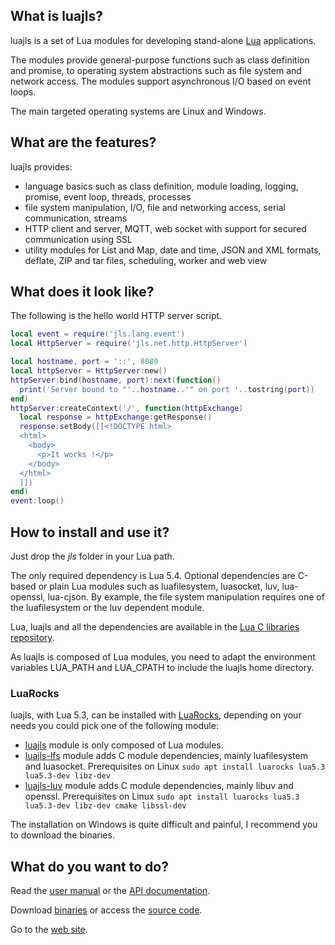 ## What is luajls?

luajls is a set of Lua modules for developing stand-alone [Lua](https://www.lua.org/) applications.

The modules provide general-purpose functions such as class definition and promise, to operating system abstractions such as file system and network access. The modules support asynchronous I/O based on event loops.

The main targeted operating systems are Linux and Windows.

## What are the features?

luajls provides:
* language basics such as class definition, module loading, logging, promise, event loop, threads, processes
* file system manipulation, I/O, file and networking access, serial communication, streams
* HTTP client and server, MQTT, web socket with support for secured communication using SSL
* utility modules for List and Map, date and time, JSON and XML formats, deflate, ZIP and tar files, scheduling, worker and web view

## What does it look like?

The following is the hello world HTTP server script.

```lua
local event = require('jls.lang.event')
local HttpServer = require('jls.net.http.HttpServer')

local hostname, port = '::', 8080
local httpServer = HttpServer:new()
httpServer:bind(hostname, port):next(function()
  print('Server bound to "'..hostname..'" on port '..tostring(port))
end)
httpServer:createContext('/', function(httpExchange)
  local response = httpExchange:getResponse()
  response:setBody([[<!DOCTYPE html>
  <html>
    <body>
      <p>It works !</p>
    </body>
  </html>
  ]])
end)
event:loop()
```

## How to install and use it?

Just drop the _jls_ folder in your Lua path.

The only required dependency is Lua 5.4.
Optional dependencies are C-based or plain Lua modules such as luafilesystem, luasocket, luv, lua-openssl, lua-cjson.
By example, the file system manipulation requires one of the luafilesystem or the luv dependent module.

Lua, luajls and all the dependencies are available in the [Lua C libraries repository](https://github.com/javalikescript/luaclibs).

As luajls is composed of Lua modules, you need to adapt the environment variables LUA_PATH and LUA_CPATH to include the luajls home directory.


### LuaRocks

luajls, with Lua 5.3, can be installed with [LuaRocks](https://luarocks.org/), depending on your needs you could pick one of the following module:
* [luajls](https://luarocks.org/modules/javalikescript/luajls) module is only composed of Lua modules.
* [luajls-lfs](https://luarocks.org/modules/javalikescript/luajls-lfs) module adds C module dependencies, mainly luafilesystem and luasocket.
  Prerequisites on Linux
  `sudo apt install luarocks lua5.3 lua5.3-dev libz-dev`
* [luajls-luv](https://luarocks.org/modules/javalikescript/luajls-luv) module adds C module dependencies, mainly libuv and openssl.
  Prerequisites on Linux
  `sudo apt install luarocks lua5.3 lua5.3-dev libz-dev cmake libssl-dev`

The installation on Windows is quite difficult and painful, I recommend you to download the binaries.


## What do you want to do?

Read the [user manual](https://github.com/javalikescript/luajls/blob/master/doc_topics/manual.md) or the [API documentation](http://javalikescript.free.fr/lua/docs/).

Download [binaries](https://github.com/javalikescript/luajls/releases/latest) or access the [source code](https://github.com/javalikescript/luajls).

Go to the [web site](http://javalikescript.free.fr/lua/).

